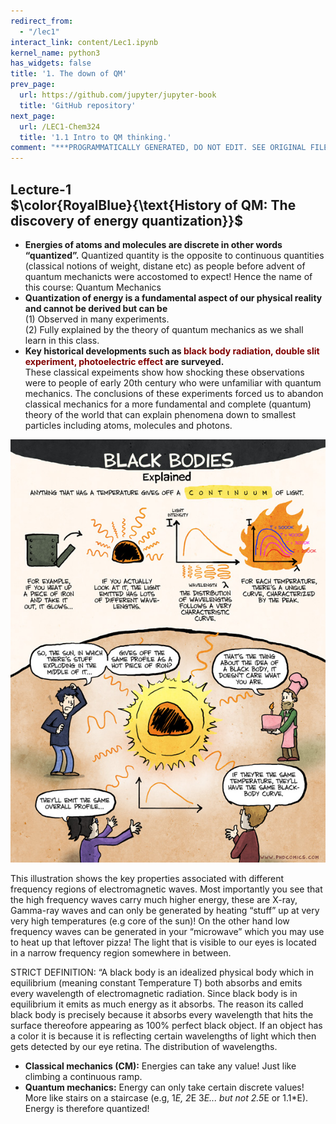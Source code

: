 ```yaml
---
redirect_from:
  - "/lec1"
interact_link: content/Lec1.ipynb
kernel_name: python3
has_widgets: false
title: '1. The down of QM'
prev_page:
  url: https://github.com/jupyter/jupyter-book
  title: 'GitHub repository'
next_page:
  url: /LEC1-Chem324
  title: '1.1 Intro to QM thinking.'
comment: "***PROGRAMMATICALLY GENERATED, DO NOT EDIT. SEE ORIGINAL FILES IN /content***"
---
```



## Lecture-1 <br>$\color{RoyalBlue}{\text{History of QM: The discovery of energy quantization}}$



* **Energies of atoms and molecules are discrete in other words “quantized”.** Quantized quantity is the opposite to continuous quantities (classical notions of weight, distane etc) as people before advent of quantum mechanicts were accostomed to expect! Hence the name of this course: Quantum Mechanics
* **Quantization of energy is a fundamental aspect of our physical reality and cannot be derived but can be** 
<br> (1) Observed in many experiments. <br> (2) Fully explained by the theory of quantum mechanics as we shall learn in this class.
* **Key historical developments such as <span style="color:maroon">black body radiation, double slit experiment, photoelectric effect </span> are surveyed.**<br>
These classical expeiments show how shocking these observations were to people of early 20th century who were unfamiliar with quantum mechanics. The conclusions of these experiments forced us to abandon classical mechanics for a more fundamental and complete (quantum) theory of the world that can explain phenomena down to smallest particles including atoms, molecules and photons.



<img src="./images/Black_body_rad.jpg">



This illustration shows the key properties associated with different frequency
regions of electromagnetic waves. Most importantly you see that the high frequency waves carry much higher energy, these are X-ray, Gamma-ray waves and can only be generated by heating “stuff” up at very very high temperatures (e.g core of the sun)! On the other hand low frequency waves can be generated in your “microwave” which you may use to heat up that leftover pizza! The light that is visible to our eyes is located in a narrow frequency region somewhere in between.



 STRICT DEFINITION: “A black body is an idealized physical body which in equilibrium (meaning
 constant Temperature T) both absorbs and emits every wavelength of electromagnetic radiation.
 Since black body is in equilibrium it emits as much energy as it absorbs. The reason its called
 black body is precisely because it absorbs every wavelength that hits the surface thereofore
 appearing as 100% perfect black object. If an object has a color it is because it is reflecting certain
 wavelengths of light which then gets detected by our eye retina. The distribution of wavelengths.



* **Classical mechanics (CM):** Energies can take any value! Just like climbing a continuous ramp.
* **Quantum mechanics:** Energy can only take certain discrete values! More like stairs on a staircase (e.g, 1*E, 2*E 3*E... but not 2.5*E or 1.1*E). Energy is therefore quantized!

